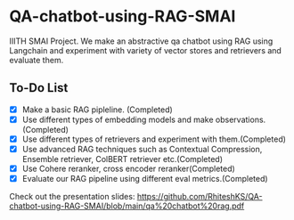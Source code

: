 # QA-chatbot-using-RAG-SMAI
IIITH SMAI Project. We make an abstractive qa chatbot using RAG using Langchain and experiment with variety of vector stores and retrievers and evaluate them.

## To-Do List
- [x] Make a basic RAG pipleline. (Completed)
- [x] Use different types of embedding models and make observations. (Completed)
- [x] Use different types of retrievers and experiment with them.(Completed)
- [x] Use advanced RAG techniques such as Contextual Compression, Ensemble retriever, ColBERT retriever etc.(Completed)
- [x] Use Cohere reranker, cross encoder reranker(Completed)
- [x] Evaluate our RAG pipeline using different eval metrics.(Completed)
  
Check out the presentation slides: https://github.com/RhiteshKS/QA-chatbot-using-RAG-SMAI/blob/main/qa%20chatbot%20rag.pdf
